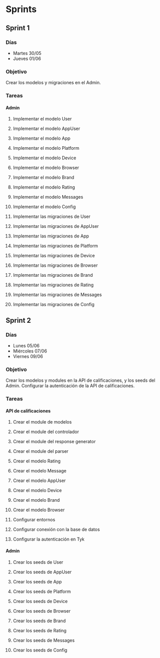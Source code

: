 # Sprints

## Sprint 1

### Días

- Martes 30/05
- Jueves 01/06

### Objetivo

Crear los modelos y migraciones en el Admin.

### Tareas

#### Admin

1. Implementar el modelo User

2. Implementar el modelo AppUser

3. Implementar el modelo App

4. Implementar el modelo Platform

5. Implementar el modelo Device

6. Implementar el modelo Browser

7. Implementar el modelo Brand

8. Implementar el modelo Rating

9. Implementar el modelo Messages

10. Implementar el modelo Config

11. Implementar las migraciones de User

12. Implementar las migraciones de AppUser

13. Implementar las migraciones de App

14. Implementar las migraciones de Platform

15. Implementar las migraciones de Device

16. Implementar las migraciones de Browser

17. Implementar las migraciones de Brand

18. Implementar las migraciones de Rating

19. Implementar las migraciones de Messages

20. Implementar las migraciones de Config


## Sprint 2

### Días

- Lunes 05/06
- Miércoles 07/06
- Viernes 09/06

### Objetivo

Crear los modelos y modules en la API de calificaciones, y los seeds del Admin. Configurar la autenticación de la API de calificaciones.

### Tareas

#### API de calificaciones

1. Crear el module de modelos

2. Crear el module del controlador

3. Crear el module del response generator

4. Crear el module del parser

5. Crear el modelo Rating

6. Crear el modelo Message

7. Crear el modelo AppUser

8. Crear el modelo Device

9. Crear el modelo Brand

10. Crear el modelo Browser

11. Configurar entornos

12. Configurar conexión con la base de datos

13. Configurar la autenticación en Tyk

#### Admin

1. Crear los seeds de User

2. Crear los seeds de AppUser

3. Crear los seeds de App

4. Crear los seeds de Platform

5. Crear los seeds de Device

6. Crear los seeds de Browser

7. Crear los seeds de Brand

8. Crear los seeds de Rating

9. Crear los seeds de Messages

10. Crear los seeds de Config